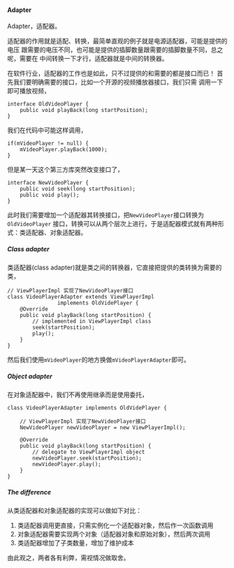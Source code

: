 #### Adapter ####
Adapter，适配器。

适配器的作用就是适配、转换，最简单直观的例子就是电源适配器，可能是提供的电压
跟需要的电压不同，也可能是提供的插脚数量跟需要的插脚数量不同，总之呢，需要在
中间转换一下才行，适配器就是中间的转换器。

在软件行业，适配器的工作也是如此，只不过提供的和需要的都是接口而已！
首先我们要明确需要的接口，比如一个开源的视频播放器接口，我们只需
调用一下即可播放视频，

	interface OldVideoPlayer {
		public void playBack(long startPosition);
	}

我们在代码中可能这样调用，

	if(mVideoPlayer != null) {
		mVideoPlayer.playBack(1000);
	}

但是某一天这个第三方库突然改变接口了，

	interface NewVideoPlayer {
		public void seek(long startPosition);
		public void play();
	}

此时我们需要增加一个适配器其转换接口，把`NewVideoPlayer`接口转换为`OldVideoPlayer`
接口，转换可以从两个层次上进行，于是适配器模式就有两种形式：类适配器、对象适配器。

##### Class adapter #####
类适配器(class adapter)就是类之间的转换器，它直接把提供的类转换为需要的类，

	// ViewPlayerImpl 实现了NewVideoPlayer接口
	class VideoPlayerAdapter extends ViewPlayerImpl
					implements OldVidePlayer {
		@Override
		public void playBack(long startPosition) {
			// implemented in ViewPlayerImpl class
			seek(startPosition);
			play();
		}
	}

然后我们使用`mVideoPlayer`的地方换做`mVideoPlayerAdapter`即可。

##### Object adapter #####
在对象适配器中，我们不再使用继承而是使用委托，

	class VideoPlayerAdapter implements OldVidePlayer {

		// ViewPlayerImpl 实现了NewVideoPlayer接口
		NewVideoPlayer newVideoPlayer = new ViewPlayerImpl();

		@Override
		public void playBack(long startPosition) {
			// delegate to ViewPlayerImpl object
			newVideoPlayer.seek(startPosition);
			newVideoPlayer.play();
		}
	}

##### The difference #####
从类适配器和对象适配器的实现可以做如下对比：

1. 类适配器调用更直接，只需实例化一个适配器对象，然后作一次函数调用
2. 对象适配器需要实现两个对象（适配器对象和原始对象），然后两次调用
3. 类适配器增加了子类数量，增加了维护成本

由此观之，两者各有利弊，需视情况做取舍。